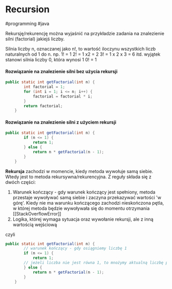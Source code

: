# Recursion
#programming #java 

Rekursję/rekurencję można wyjaśnić na przykładzie zadania na znalezienie silni (factorial) jakiejś liczby.

Silnia liczby n, oznaczanej jako n!, to wartość iloczynu wszystkich liczb naturalnych od 1 do n.
np.
1! = 1
2! = 1 x2 = 2
3! = 1 x 2 x 3 = 6
itd.
wyjątek stanowi silnia liczby 0, która wynosi 1
0! = 1

#### Rozwiązanie na znalezienie silni bez użycia rekursji
```java
public static int getFactorial(int n) {
        int factorial = 1;
        for (int i = 1; i <= n; i++) {
            factorial = factorial * i;
        }
        return factorial;
    }
```

#### Rozwiązanie na znalezienie silni z użyciem rekursji
```java
public static int getFactorial(int n) {
        if (n <= 1) {
            return 1;
        } else {
            return n * getFactorial(n - 1);
        }
    }
```

**Rekursja** zachodzi w momencie, kiedy metoda wywołuje samą siebie. Wtedy jest to metoda rekursywna/rekurencyjna. Z reguły składa się z dwóch części:
1. Warunek kończący - gdy warunek kończący jest spełniony, metoda przestaje wywoływać samą siebie i zaczyna przekazywać wartości 'w górę'. Kiedy nie ma warunku kończącego zachodzi nieskończona pętla, w której metoda będzie wywoływała się do momentu otrzymania [[StackOverflowError]]
2. Logika, której wymaga sytuacja oraz wywołanie rekursji, ale z inną wartością wejściową

czyli
```java
public static int getFactorial(int n) {
		// warunek kończący - gdy osiągniemy liczbę 1
        if (n <= 1) {
            return 1;
		// jeżeli liczba nie jest równa 1, to mnożymy aktualną liczbę przez wynik kolejnego rekursywnego wywołania metody
        } else {
            return n * getFactorial(n - 1);
        }
    }
```